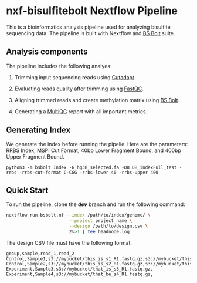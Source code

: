 # nxf-bisulfitebolt Nextflow Pipeline

This is a bioinformatics analysis pipeline used for analyzing bisulfite sequencing data. The pipeline is built with Nextflow and [BS Bolt](https://github.com/NuttyLogic/BSBolt) suite. 

## Analysis components

The pipeline includes the following analyes:

1. Trimming input sequencing reads using [Cutadapt](https://cutadapt.readthedocs.io/en/stable/).

2. Evaluating reads quality after trimming using [FastQC](https://www.bioinformatics.babraham.ac.uk/projects/fastqc/).

3. Aligning trimmed reads and create methylation matrix using [BS Bolt](https://github.com/NuttyLogic/BSBolt).

4. Generating a [MultiQC](http://multiqc.info/) report with all important metrics.

## Generating Index
We generate the index before running the pipelie. 
Here are the parameters: RRBS Index, MSPI Cut Format, 40bp Lower Fragment Bound, and 400bp Upper Fragment Bound.
```
python3 -m bsbolt Index -G hg38_selected.fa -DB DB_indexFull_test -rrbs -rrbs-cut-format C-CGG -rrbs-lower 40 -rrbs-upper 400
```

## Quick Start

To run the pipeline, clone the _**dev**_ branch and run the following command:

```bash
nextflow run bsbolt.nf --index /path/to/index/genome/ \
                        --project project_name \
                        --design /path/to/design.csv \
                        2&>1 | tee headnode.log
```

The design CSV file must have the following format. 
```
group,sample,read_1,read_2
Control,Sample1,s3://mybucket/this_is_s1_R1.fastq.gz,s3://mybucket/this_is_s1_R2.fastq.gz
Control,Sample2,s3://mybucket/this_is_s2_R1.fastq.gz,s3://mybucket/this_is_s2_R2.fastq.gz
Experiment,Sample3,s3://mybucket/that_is_s3_R1.fastq.gz,
Experiment,Sample4,s3://mybucket/that_be_s4_R1.fastq.gz,
```
